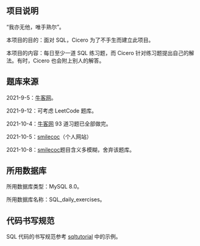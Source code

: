 ## 项目说明

“我亦无他，唯手熟尔”。

本项目的目的：面对 SQL，Cicero 为了不手生而建立此项目。

本项目的内容：每日至少一道 SQL 练习题，而 Cicero 针对练习题提出自己的解法。有时，Cicero 也会附上别人的解答。

## 题库来源

2021-9-5：[牛客网](https://www.nowcoder.com/activity/oj?tab=1)。

2021-9-12：可考虑 LeetCode 题库。

2021-10-4：[牛客网](https://www.nowcoder.com/activity/oj?tab=1) 93 道习题已全部做完。

2021-10-5：[smilecoc](http://smilecoc.vip/2020/04/04/SQL%E9%9D%A2%E8%AF%9544%E9%A2%98/)（个人网站）

2021-10-8：[smilecoc](http://smilecoc.vip/2020/04/04/SQL%E9%9D%A2%E8%AF%9544%E9%A2%98/)题目含义多模糊，舍弃该题库。

## 所用数据库

所用数据库类型：MySQL 8.0。

所用数据库名称：SQL_daily_exercises。

## 代码书写规范

SQL 代码的书写规范参考 [sqltutorial](https://www.sqltutorial.org/) 中的示例。